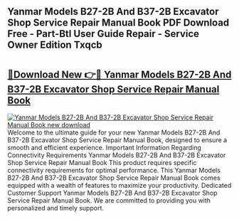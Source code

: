 ## Yanmar Models B27-2B And B37-2B Excavator Shop Service Repair Manual Book PDF Download Free - Part-Btl User Guide Repair - Service Owner Edition Txqcb

# <h2><a href="http://bc85069.oget.top/?id=Yanmar+Models+B27-2B+And+B37-2B+Excavator+Shop+Service+Repair+Manual+Book">🔗Download New 👉🔴 Yanmar Models B27-2B And B37-2B Excavator Shop Service Repair Manual Book</a></h2>

[![Yanmar Models B27-2B And B37-2B Excavator Shop Service Repair Manual Book new download](https://i.imgur.com/5g1atiW.png)](http://bc85069.oget.top/?id=Yanmar+Models+B27-2B+And+B37-2B+Excavator+Shop+Service+Repair+Manual+Book)
Welcome to the ultimate guide for your new Yanmar Models B27-2B And B37-2B Excavator Shop Service Repair Manual Book, designed to ensure a smooth and efficient experience. Important Information Regarding Connectivity Requirements Yanmar Models B27-2B And B37-2B Excavator Shop Service Repair Manual Book This product requires specific connectivity requirements for optimal performance. This Yanmar Models B27-2B And B37-2B Excavator Shop Service Repair Manual Book comes equipped with a wealth of features to maximize your productivity. Dedicated Customer Support Yanmar Models B27-2B And B37-2B Excavator Shop Service Repair Manual Book. We are committed to providing you with personalized and timely support.
